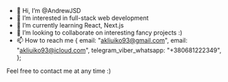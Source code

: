 - 👋 Hi, I’m @AndrewJSD
- 👀 I’m interested in full-stack web development
- 🌱 I’m currently learning React, Next.js
- 💞️ I’m looking to collaborate on interesting fancy projects :)
- 📫 How to reach me {
  email: "akliuiko93@gmail.com",
  email: "akliuiko93@icloud.com",
  telegram_viber_whatsapp: "+380681222349",
};

Feel free to contact me at any time :)

<!---
AndrewJSD/AndrewJSD is a ✨ special ✨ repository because its `README.md` (this file) appears on your GitHub profile.
You can click the Preview link to take a look at your changes.
--->
